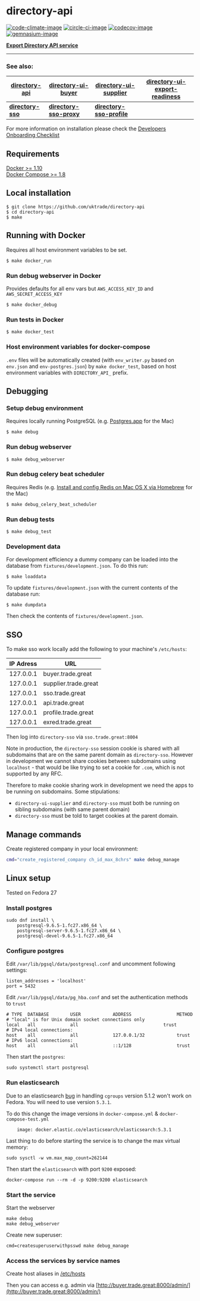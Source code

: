 # directory-api

[![code-climate-image]][code-climate]
[![circle-ci-image]][circle-ci]
[![codecov-image]][codecov]
[![gemnasium-image]][gemnasium]

**[Export Directory API service](https://www.directory.exportingisgreat.gov.uk/)**

---
### See also:
| [directory-api](https://github.com/uktrade/directory-api) | [directory-ui-buyer](https://github.com/uktrade/directory-ui-buyer) | [directory-ui-supplier](https://github.com/uktrade/directory-ui-supplier) | [directory-ui-export-readiness](https://github.com/uktrade/directory-ui-export-readiness) |
| --- | --- | --- | --- |
| **[directory-sso](https://github.com/uktrade/directory-sso)** | **[directory-sso-proxy](https://github.com/uktrade/directory-sso-proxy)** | **[directory-sso-profile](https://github.com/uktrade/directory-sso-profile)** |  |

For more information on installation please check the [Developers Onboarding Checklist](https://uktrade.atlassian.net/wiki/spaces/ED/pages/32243946/Developers+onboarding+checklist)

## Requirements

[Docker >= 1.10](https://docs.docker.com/engine/installation/)  
[Docker Compose >= 1.8](https://docs.docker.com/compose/install/)

## Local installation

    $ git clone https://github.com/uktrade/directory-api
    $ cd directory-api
    $ make

## Running with Docker
Requires all host environment variables to be set.

    $ make docker_run

### Run debug webserver in Docker
Provides defaults for all env vars but ``AWS_ACCESS_KEY_ID`` and ``AWS_SECRET_ACCESS_KEY``

    $ make docker_debug

### Run tests in Docker

    $ make docker_test

### Host environment variables for docker-compose
``.env`` files will be automatically created (with ``env_writer.py`` based on ``env.json`` and ``env-postgres.json``) by ``make docker_test``, based on host environment variables with ``DIRECTORY_API_`` prefix.

## Debugging

### Setup debug environment
Requires locally running PostgreSQL (e.g. [Postgres.app](http://postgresapp.com/) for the Mac)

    $ make debug

### Run debug webserver

    $ make debug_webserver

### Run debug celery beat scheduler
Requires Redis (e.g. [Install and config Redis on Mac OS X via Homebrew](https://medium.com/@petehouston/install-and-config-redis-on-mac-os-x-via-homebrew-eb8df9a4f298#.v37jynm6p) for the Mac)

    $ make debug_celery_beat_scheduler


### Run debug tests

    $ make debug_test

### Development data

For development efficiency a dummy company can be loaded into the database from `fixtures/development.json`. To do this run:

	$ make loaddata


To update `fixtures/development.json` with the current contents of the database run:

	$ make dumpdata

Then check the contents of `fixtures/development.json`.

## SSO
To make sso work locally add the following to your machine's `/etc/hosts`:

| IP Adress | URL                      |
| --------  | ------------------------ |
| 127.0.0.1 | buyer.trade.great    |
| 127.0.0.1 | supplier.trade.great |
| 127.0.0.1 | sso.trade.great      |
| 127.0.0.1 | api.trade.great      |
| 127.0.0.1 | profile.trade.great  |
| 127.0.0.1 | exred.trade.great    |

Then log into `directory-sso` via `sso.trade.great:8004`

Note in production, the `directory-sso` session cookie is shared with all subdomains that are on the same parent domain as `directory-sso`. However in development we cannot share cookies between subdomains using `localhost` - that would be like trying to set a cookie for `.com`, which is not supported by any RFC.

Therefore to make cookie sharing work in development we need the apps to be running on subdomains. Some stipulations:
 - `directory-ui-supplier` and `directory-sso` must both be running on sibling subdomains (with same parent domain)
 - `directory-sso` must be told to target cookies at the parent domain.



[code-climate-image]: https://codeclimate.com/github/uktrade/directory-api/badges/issue_count.svg
[code-climate]: https://codeclimate.com/github/uktrade/directory-api

[circle-ci-image]: https://circleci.com/gh/uktrade/directory-api/tree/master.svg?style=svg
[circle-ci]: https://circleci.com/gh/uktrade/directory-api/tree/master

[codecov-image]: https://codecov.io/gh/uktrade/directory-api/branch/master/graph/badge.svg
[codecov]: https://codecov.io/gh/uktrade/directory-api

[gemnasium-image]: https://gemnasium.com/badges/github.com/uktrade/directory-api.svg
[gemnasium]: https://gemnasium.com/github.com/uktrade/directory-api


## Manage commands

Create registered company in your local environment:
```bash
cmd="create_registered_company ch_id_max_8chrs" make debug_manage
```

## Linux setup

Tested on Fedora 27

### Install postgres
```shell
sudo dnf install \
    postgresql-9.6.5-1.fc27.x86_64 \
    postgresql-server-9.6.5-1.fc27.x86_64 \
    postgresql-devel-9.6.5-1.fc27.x86_64
```

### Configure postgres
Edit `/var/lib/pgsql/data/postgresql.conf` and uncomment following settings:
```shell
listen_addresses = 'localhost'
port = 5432
```

Edit `/var/lib/pgsql/data/pg_hba.conf` and set the authentication methods to `trust`
```
# TYPE  DATABASE        USER            ADDRESS                 METHOD
# "local" is for Unix domain socket connections only
local   all             all                                trust
# IPv4 local connections:
host    all             all             127.0.0.1/32            trust
# IPv6 local connections:
host    all             all             ::1/128                 trust
```

Then start the `postgres`:
```shell
sudo systemctl start postgresql
```

### Run elasticsearch

Due to an elasticsearch [bug](https://github.com/elastic/elasticsearch/issues/23486) in handling `cgroups` version 5.1.2 won't work on Fedora.
You will need to use version `5.3.1`.

To do this change the image versions in `docker-compose.yml` & `docker-compose-test.yml`
```shell
    image: docker.elastic.co/elasticsearch/elasticsearch:5.3.1
```

Last thing to do before starting the service is to change the max virtual memory:
```shell
sudo sysctl -w vm.max_map_count=262144
```

Then start the `elasticsearch` with port `9200` exposed:
```shell
docker-compose run --rm -d -p 9200:9200 elasticsearch
```

### Start the service

Start the webserver
```shell
make debug
make debug_webserver
```

Create new superuser:
```shell
cmd=createsuperuserwithpsswd make debug_manage
```

### Access the services by service names
Create host aliases in [/etc/hosts](#sso)

Then you can access e.g. admin via [http://buyer.trade.great:8000/admin/](http://buyer.trade.great:8000/admin/)

